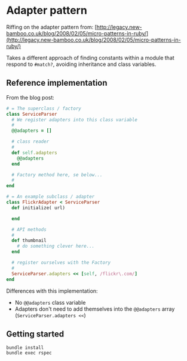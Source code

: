 # Adapter pattern

Riffing on the adapter pattern from:
[http://legacy.new-bamboo.co.uk/blog/2008/02/05/micro-patterns-in-ruby/](http://legacy.new-bamboo.co.uk/blog/2008/02/05/micro-patterns-in-ruby/)

Takes a different approach of finding constants within a module that respond to `#match?`, avoiding inheritance and class variables.

## Reference implementation

From the blog post:

```ruby
# = The superclass / factory
class ServiceParser
  # We register adapters into this class variable
  #
  @@adapters = []

  # class reader
  #
  def self.adapters
    @@adapters
  end

  # Factory method here, se below...
  #
end

# = An example subclass / adapter
class FlickrAdapter < ServiceParser
  def initialize( url)

  end

  # API methods
  #
  def thumbnail
    # do something clever here...
  end

  # register ourselves with the Factory
  #
  ServiceParser.adapters << [self, /flickr\.com/]
end
```

Differences with this implementation:

- No `@@adapters` class variable
- Adapters don't need to add themselves into the `@@adapters` array (`ServiceParser.adapters <<`)

## Getting started

```
bundle install
bundle exec rspec
```
